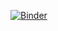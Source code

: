 [![Binder](https://mybinder.org/badge_logo.svg)](https://mybinder.org/v2/gh/liyi54/bear_classifier/HEAD?urlpath=%2Fvoila%2Frender%2Fbear_classifier.ipynb)
